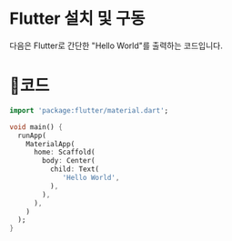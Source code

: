 # Flutter 설치 및 구동

다음은 Flutter로 간단한 "Hello World"를 출력하는 코드입니다.

# 📖코드

```dart
import 'package:flutter/material.dart';

void main() {
  runApp(
    MaterialApp(
      home: Scaffold(
        body: Center(
          child: Text(
             'Hello World',
          ),
        ),
      ),
    )
  );
}

